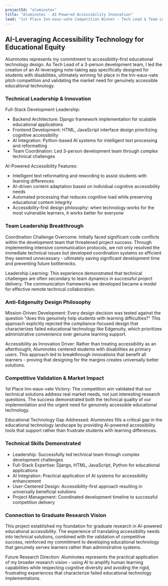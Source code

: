 ```yaml
---
projectId: "aluminotes"
title: "Aluminotes - AI-Powered Accessibility Innovation"
lead: "1st Place Inn-eaux-vate Competition Winner - Tech Lead & Team Leadership"
---
```


## AI-Leveraging Accessibility Technology for Educational Equity

Aluminotes represents my commitment to accessibility-first educational technology design. As Tech Lead of a 3-person development team, I led the creation of an AI-leveraging note-taking app specifically designed for students with disabilities, ultimately winning 1st place in the Inn-eaux-vate pitch competition and validating the market need for genuinely accessible educational technology.

### Technical Leadership & Innovation

Full-Stack Development Leadership:
- Backend Architecture: Django framework implementation for scalable educational applications
- Frontend Development: HTML, JavaScript interface design prioritizing cognitive accessibility
- AI Integration: Python-based AI systems for intelligent text processing and reformatting
- Team Coordination: Led 3-person development team through complex technical challenges

AI-Powered Accessibility Features:
- Intelligent text reformatting and rewording to assist students with learning differences
- AI-driven content adaptation based on individual cognitive accessibility needs
- Automated processing that reduces cognitive load while preserving educational content integrity
- Accessibility-first design philosophy: when technology works for the most vulnerable learners, it works better for everyone

### Team Leadership Breakthrough

Coordination Challenge Overcome: Initially faced significant code conflicts within the development team that threatened project success. Through implementing intensive communication protocols, we not only resolved the immediate technical issues but developed coordination systems so efficient they seemed unnecessary - ultimately saving significant development time and preventing future bottlenecks.

Leadership Learning: This experience demonstrated that technical challenges are often secondary to team dynamics in successful project delivery. The communication frameworks we developed became a model for effective remote technical collaboration.

### Anti-Edgenuity Design Philosophy

Mission-Driven Development: Every design decision was tested against the question "does this genuinely help students with learning difficulties?" This approach explicitly rejected the compliance-focused design that characterizes failed educational technology like Edgenuity, which prioritizes administrative convenience over genuine learning support.

Accessibility as Innovation Driver: Rather than treating accessibility as an afterthought, Aluminotes centered students with disabilities as primary users. This approach led to breakthrough innovations that benefit all learners - proving that designing for the margins creates universally better solutions.

### Competitive Validation & Market Impact

1st Place Inn-eaux-vate Victory: The competition win validated that our technical solutions address real market needs, not just interesting research questions. The success demonstrated both the technical quality of our implementation and the urgent need for genuinely accessible educational technology.

Educational Technology Gap Addressed: Aluminotes fills a critical gap in the educational technology landscape by providing AI-powered accessibility tools that support rather than frustrate students with learning differences.

### Technical Skills Demonstrated

- Leadership: Successfully led technical team through complex development challenges
- Full-Stack Expertise: Django, HTML, JavaScript, Python for educational applications
- AI Integration: Practical application of AI systems for accessibility enhancement
- User-Centered Design: Accessibility-first approach resulting in universally beneficial solutions
- Project Management: Coordinated development timeline to successful competition delivery

### Connection to Graduate Research Vision

This project established my foundation for graduate research in AI-powered educational accessibility. The experience of translating accessibility needs into technical solutions, combined with the validation of competitive success, reinforced my commitment to developing educational technology that genuinely serves learners rather than administrative systems.

Future Research Direction: Aluminotes represents the practical application of my broader research vision - using AI to amplify human learning capabilities while respecting cognitive diversity and avoiding the rigid, frustrating experiences that characterize failed educational technology implementations.